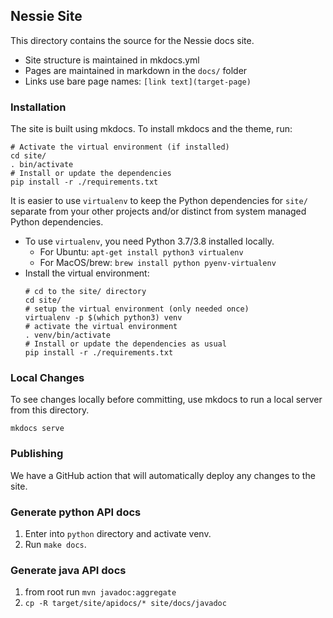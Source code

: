 ## Nessie Site

This directory contains the source for the Nessie docs site.

* Site structure is maintained in mkdocs.yml
* Pages are maintained in markdown in the `docs/` folder
* Links use bare page names: `[link text](target-page)`

### Installation

The site is built using mkdocs. To install mkdocs and the theme, run:

```
# Activate the virtual environment (if installed)
cd site/
. bin/activate
# Install or update the dependencies
pip install -r ./requirements.txt
```

It is easier to use `virtualenv` to keep the Python dependencies for `site/`
separate from your other projects and/or distinct from system managed Python
dependencies.

* To use `virtualenv`, you need Python 3.7/3.8 installed locally.
  * For Ubuntu: `apt-get install python3 virtualenv`
  * For MacOS/brew: `brew install python pyenv-virtualenv`
* Install the virtual environment:
  ```
  # cd to the site/ directory
  cd site/
  # setup the virtual environment (only needed once)
  virtualenv -p $(which python3) venv
  # activate the virtual environment
  . venv/bin/activate
  # Install or update the dependencies as usual
  pip install -r ./requirements.txt
  ```

### Local Changes

To see changes locally before committing, use mkdocs to run a local server from this directory.

```
mkdocs serve
```

### Publishing

We have a GitHub action that will automatically deploy any changes to the site.

### Generate python API docs

1. Enter into `python` directory and activate venv. 
2. Run `make docs`.

### Generate java API docs

1. from root run `mvn javadoc:aggregate`
2. `cp -R target/site/apidocs/* site/docs/javadoc`
